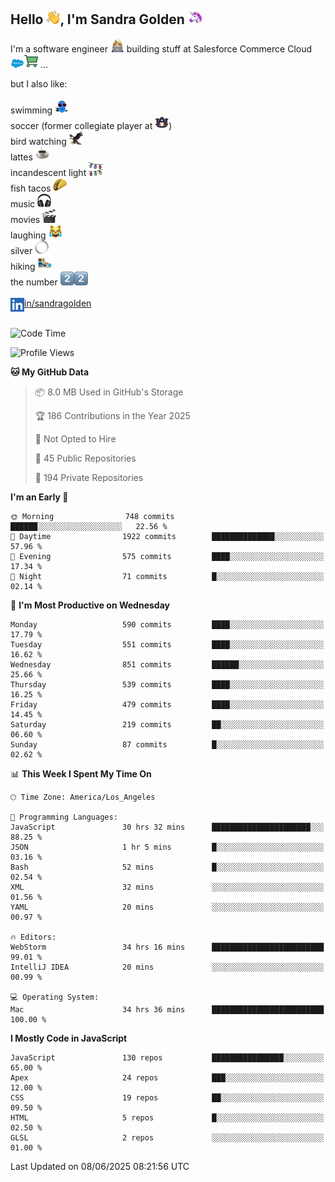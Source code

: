 ## Hello <img src="./static/emoji/wave.png" width="22" />, I'm Sandra Golden <img src="./static/emoji/unicorn-face.png" width="22" />

I'm a software engineer <img src="./static/emoji/female-technologist.png" width="22" /> building stuff at Salesforce Commerce Cloud <img src="./static/emoji/salesforce.png" width="22" /><img src="./static/emoji/commerce-cloud.png" width="22" />&nbsp;...

but I also like:<br/><br/>
swimming <img alt="swimming" src="./static/emoji/keep-swimming.png" width="22" /><br/>
soccer  (former collegiate player at <img src="./static/emoji/auburn.png" width="22" />)<br/>
bird watching <img src="./static/emoji/eagle.png" width="22" /><br/>
lattes <img src="./static/emoji/coffee.png" width="22" /><br/>
incandescent light <img src="./static/emoji/lights.png" width="22" /><br/>
fish tacos <img src="./static/emoji/taco.png" width="22" /><br/>
music <img src="./static/emoji/headphones.png" width="22" /><br/>
movies <img src="./static/emoji/movie-clapper.png" width="22" /><br/>
laughing <img src="./static/emoji/joy-cat.png" width="22" /><br/>
silver <img src="./static/emoji/silver-hoop.png" width="22" /><br/>
hiking <img src="./static/emoji/hiker.png" width="22" /><br/>
the number <img src="./static/emoji/two.png" width="22" /><img src="./static/emoji/two.png" width="22" />
<br/><br/>
<img align="left" alt="Sandra Golden | LinkedIn" width="22px" src="./static/emoji/linkedin.png" /> <a href="https://www.linkedin.com/in/sandragolden/">in/sandragolden</a>
<br/><br/>
<!--START_SECTION:waka-->
![Code Time](http://img.shields.io/badge/Code%20Time-1%2C239%20hrs%2049%20mins-blue)

![Profile Views](http://img.shields.io/badge/Profile%20Views-0-blue)

**🐱 My GitHub Data** 

> 📦 8.0 MB Used in GitHub's Storage 
 > 
> 🏆 186 Contributions in the Year 2025
 > 
> 🚫 Not Opted to Hire
 > 
> 📜 45 Public Repositories 
 > 
> 🔑 194 Private Repositories 
 > 
**I'm an Early 🐤** 

```text
🌞 Morning                748 commits         ██████░░░░░░░░░░░░░░░░░░░   22.56 % 
🌆 Daytime                1922 commits        ██████████████░░░░░░░░░░░   57.96 % 
🌃 Evening                575 commits         ████░░░░░░░░░░░░░░░░░░░░░   17.34 % 
🌙 Night                  71 commits          █░░░░░░░░░░░░░░░░░░░░░░░░   02.14 % 
```
📅 **I'm Most Productive on Wednesday** 

```text
Monday                   590 commits         ████░░░░░░░░░░░░░░░░░░░░░   17.79 % 
Tuesday                  551 commits         ████░░░░░░░░░░░░░░░░░░░░░   16.62 % 
Wednesday                851 commits         ██████░░░░░░░░░░░░░░░░░░░   25.66 % 
Thursday                 539 commits         ████░░░░░░░░░░░░░░░░░░░░░   16.25 % 
Friday                   479 commits         ████░░░░░░░░░░░░░░░░░░░░░   14.45 % 
Saturday                 219 commits         ██░░░░░░░░░░░░░░░░░░░░░░░   06.60 % 
Sunday                   87 commits          █░░░░░░░░░░░░░░░░░░░░░░░░   02.62 % 
```


📊 **This Week I Spent My Time On** 

```text
🕑︎ Time Zone: America/Los_Angeles

💬 Programming Languages: 
JavaScript               30 hrs 32 mins      ██████████████████████░░░   88.25 % 
JSON                     1 hr 5 mins         █░░░░░░░░░░░░░░░░░░░░░░░░   03.16 % 
Bash                     52 mins             █░░░░░░░░░░░░░░░░░░░░░░░░   02.54 % 
XML                      32 mins             ░░░░░░░░░░░░░░░░░░░░░░░░░   01.56 % 
YAML                     20 mins             ░░░░░░░░░░░░░░░░░░░░░░░░░   00.97 % 

🔥 Editors: 
WebStorm                 34 hrs 16 mins      █████████████████████████   99.01 % 
IntelliJ IDEA            20 mins             ░░░░░░░░░░░░░░░░░░░░░░░░░   00.99 % 

💻 Operating System: 
Mac                      34 hrs 36 mins      █████████████████████████   100.00 % 
```

**I Mostly Code in JavaScript** 

```text
JavaScript               130 repos           ████████████████░░░░░░░░░   65.00 % 
Apex                     24 repos            ███░░░░░░░░░░░░░░░░░░░░░░   12.00 % 
CSS                      19 repos            ██░░░░░░░░░░░░░░░░░░░░░░░   09.50 % 
HTML                     5 repos             █░░░░░░░░░░░░░░░░░░░░░░░░   02.50 % 
GLSL                     2 repos             ░░░░░░░░░░░░░░░░░░░░░░░░░   01.00 % 
```




 Last Updated on 08/06/2025 08:21:56 UTC
<!--END_SECTION:waka-->
